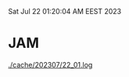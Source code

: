 Sat Jul 22 01:20:04 AM EEST 2023
# JAM
<a href='./cache/202307/22_01.log'>./cache/202307/22_01.log</a>
